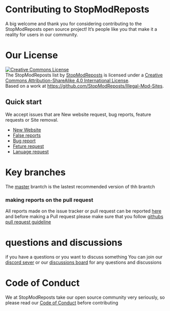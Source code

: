 # Contributing to StopModReposts

A big welcome and thank you for considering contributing to the StopModReposts open source project! It’s people like you that make it a reality for users in our community.

# Our License
<a rel="license" href="http://creativecommons.org/licenses/by-sa/4.0/"><img alt="Creative Commons License" style="border-width:0" src="https://i.creativecommons.org/l/by-sa/4.0/88x31.png" /></a><br /><span xmlns:dct="http://purl.org/dc/terms/" href="http://purl.org/dc/dcmitype/Text" property="dct:title" rel="dct:type">The StopModReposts list</span> by <a xmlns:cc="http://creativecommons.org/ns#" href="http://stopmodreposts.org/" property="cc:attributionName" rel="cc:attributionURL">StopModReposts</a> is licensed under a <a rel="license" href="http://creativecommons.org/licenses/by-sa/4.0/">Creative Commons Attribution-ShareAlike 4.0 International License</a>.<br />Based on a work at <a xmlns:dct="http://purl.org/dc/terms/" href="http://git.io/jaBI" rel="dct:source">https://github.com/StopModReposts/Illegal-Mod-Sites</a>.


##  Quick start
We  accept issues that are New website request, bug reports,  feature requests or Site removal.
- [New Website](https://report.stopmodreposts.org/)
- [False reports](https://report.stopmodreposts.org/forms/falsepositive/)
- [Bug report](https://github.com/StopModReposts/Illegal-Mod-Sites/issues/new?assignees=&labels=bug&template=bug_report.md&title=)
- [Feture request](https://github.com/StopModReposts/Illegal-Mod-Sites/issues/new?assignees=&labels=feature+request&template=feature_request.md&title=)
- [Lanuage request](https://github.com/StopModReposts/Illegal-Mod-Sites/issues/new?assignees=&labels=translation&template=request-a-language.md&title=Add+translation+language%3A+%5BLANGUAGE%5D)


# Key branches 

The [master](https://github.com/StopModReposts/Illegal-Mod-Sites/tree/master) brantch is the lastest recommended  version of thh brantch

### making reports on the pull request
All reports made on the issue tracker or pull request can be reported [here](https://github.com/StopModReposts/Illegal-Mod-Sites/pulls) and before making a Pull request please make sure that you follow [githubs pull request guideline](https://docs.github.com/en/github/site-policy/github-community-guidelines)

# questions and discussions
if you have a questions or you want to  discuss something You can join our [discord sever](https://discord.gg/zg4tt2M) or our [discussions board](https://github.com/StopModReposts/Illegal-Mod-Sites/discussions) for any questions and discussions



# Code of Conduct
We at StopModReposts take our open source community very seriously, so please read our [Code of Conduct](https://github.com/StopModReposts/Illegal-Mod-Sites/blob/master/CODE_OF_CONDUCT.md) before contributing
